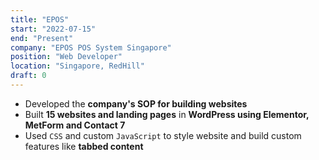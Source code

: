 ```yaml
---
title: "EPOS"
start: "2022-07-15"
end: "Present"
company: "EPOS POS System Singapore"
position: "Web Developer"
location: "Singapore, RedHill"
draft: 0
---
```


- Developed the **company's SOP for building websites**
- Built **15 websites and landing pages** in **WordPress using Elementor, MetForm and Contact 7**
- Used `CSS` and custom `JavaScript` to style website and build custom features like **tabbed content**